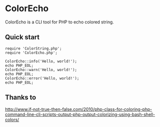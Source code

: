 ColorEcho
=================

ColorEcho is a CLI tool for PHP to echo colored string.

Quick start
-----------
	require 'ColorString.php';
	require 'ColorEcho.php';

	ColorEcho::info('Hello, world!');
	echo PHP_EOL;
	ColorEcho::warn('Hello, world!');
	echo PHP_EOL;
	ColorEcho::error('Hello, world!');
	echo PHP_EOL;

Thanks to
---------
http://www.if-not-true-then-false.com/2010/php-class-for-coloring-php-command-line-cli-scripts-output-php-output-colorizing-using-bash-shell-colors/
